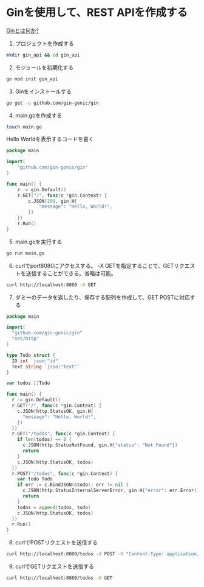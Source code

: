 # Ginを使用して、REST APIを作成する
[Ginとは何か?](https://gin-gonic.com/ja/docs/)

1. プロジェクトを作成する
```bash
mkdir gin_api && cd gin_api
```
2. モジュールを初期化する
```bash
go mod init gin_api
```
3. Ginをインストールする
```bash
go get -u github.com/gin-gonic/gin
```
4. main.goを作成する
```bash
touch main.go
```

Hello Worldを表示するコードを書く
```go
package main

import(
	"github.com/gin-gonic/gin"
)

func main() {
	r := gin.Default()
	r.GET("/", func(c *gin.Context) {
		c.JSON(200, gin.H{
			"message": "Hello, World!",
		})
	})
	r.Run()
}
```

5. main.goを実行する
```bash
go run main.go
```
6. curlでport8080にアクセスする。 -X GETを指定することで、GETリクエストを送信することができる。省略は可能。
```bash
curl http://localhost:8080 -X GET
```

7. ダミーのデータを返したり、保存する配列を作成して、GET POSTに対応する
```go
package main

import(
  "github.com/gin-gonic/gin"
  "net/http"
)

type Todo struct {
  ID int `json:"id"`
  Text string `json:"text"`
}

var todos []Todo

func main() {
  r := gin.Default()
  r.GET("/", func(c *gin.Context) {
    c.JSON(http.StatusOK, gin.H{
      "message": "Hello, World!",
    })
  })
  r.GET("/todos", func(c *gin.Context) {
    if len(todos) == 0 {
      c.JSON(http.StatusNotFound, gin.H{"status": "Not Found"})
      return
    }
    c.JSON(http.StatusOK, todos)
  })
  r.POST("/todos", func(c *gin.Context) {
    var todo Todo
    if err := c.BindJSON(&todo); err != nil {
      c.JSON(http.StatusInternalServerError, gin.H{"error": err.Error()})
      return
    }
    todos = append(todos, todo)
    c.JSON(http.StatusOK, todos)
  })
  r.Run()
}
```

8. curlでPOSTリクエストを送信する
```bash
curl http://localhost:8080/todos -X POST -H "Content-Type: application/json" -d '{"id": 1, "text": "test"}'
```

9. curlでGETリクエストを送信する
```bash
curl http://localhost:8080/todos -X GET
```